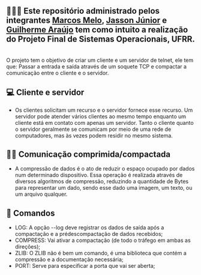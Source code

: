 ## 👩🏻‍💻 Este repositório administrado pelos integrantes [Marcos Melo](https://github.com/MarcosMelo7), [Jasson Júnior](https://github.com/JassonJr1) e [Guilherme Araújo](https://github.com/Guibrr) tem como intuito a realização do Projeto Final de Sistemas Operacionais, UFRR.


<br>
O projeto tem o objetivo de criar um cliente e um servidor de telnet, ele tem que: Passar a entrada e saída através de um soquete TCP e compactar a comunicação entre o cliente e o servidor.

##  💻 Cliente e servidor

* Os clientes solicitam um recurso e o servidor fornece esse recurso. Um servidor pode atender vários clientes ao mesmo tempo enquanto um cliente está em contato com apenas um servidor. Tanto o cliente quanto o servidor geralmente se comunicam por meio de uma rede de computadores, mas às vezes podem residir no mesmo sistema.


##  🐱‍💻 Comunicação comprimida/compactada

* A compressão de dados é o ato de reduzir o espaço ocupado por dados num determinado dispositivo. Essa operação é realizada através de diversos algoritmos de compressão, reduzindo a quantidade de Bytes para representar um dado, sendo esse dado uma imagem, um texto, ou um arquivo qualquer.

## 📂 Comandos 

* LOG: A opção --log deve registrar os dados de saída após a compactação e a prédescompactação de dados recebidos;
* COMPRESS: Vai ativar a compactação (de todo o tráfego em ambas as direções);
* ZLIB: O ZLIB não é bem um comando, é uma biblioteca que contém a compressão e a documentação necessária;
* PORT: Serve para especificar a porta que vai ser aberta;
